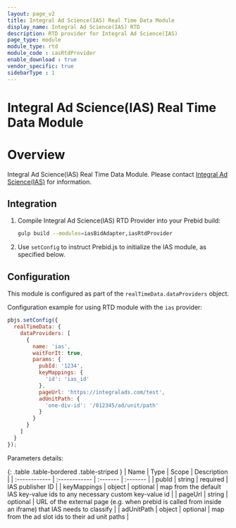 ```yaml
---
layout: page_v2
title: Integral Ad Science(IAS) Real Time Data Module
display_name: Integral Ad Science(IAS) RTD
description: RTD provider for Integral Ad Science(IAS)
page_type: module
module_type: rtd
module_code : iasRtdProvider
enable_download : true
vendor_specific: true
sidebarType : 1
---
```


# Integral Ad Science(IAS) Real Time Data Module

# Overview

Integral Ad Science(IAS) Real Time Data Module. Please contact [Integral Ad Science(IAS)](https://integralads.com/) for information.

## Integration

1. Compile Integral Ad Science(IAS) RTD Provider into your Prebid build:

    ```bash
    gulp build --modules=iasBidAdapter,iasRtdProvider
    ```

2. Use `setConfig` to instruct Prebid.js to initialize the IAS module, as specified below.

## Configuration

This module is configured as part of the `realTimeData.dataProviders` object.

Configuration example for using RTD module with the `ias` provider:

```javascript
pbjs.setConfig({
  realTimeData: {
    dataProviders: [
      {
        name: 'ias',
        waitForIt: true,
        params: {
          pubId: '1234',
          keyMappings: {
            'id': 'ias_id'
          },
          pageUrl: 'https://integralads.com/test',
          adUnitPath: {
            'one-div-id': '/012345/ad/unit/path'
          }
        }
      }
    ]
  }
});
```

Parameters details:

{: .table .table-bordered .table-striped }
| Name | Type  | Scope | Description |
| :------------ | :------------ | :------- | :------- |
| pubId  | string  | required | IAS publisher ID |
| keyMappings  | object  | optional | map from the default IAS key-value ids to any necessary custom key-value id |
| pageUrl  | string  | optional | URL of the external page (e.g. when prebid is called from inside an iframe) that IAS needs to classify |
| adUnitPath  | object  | optional | map from the ad slot ids to their ad unit paths |
